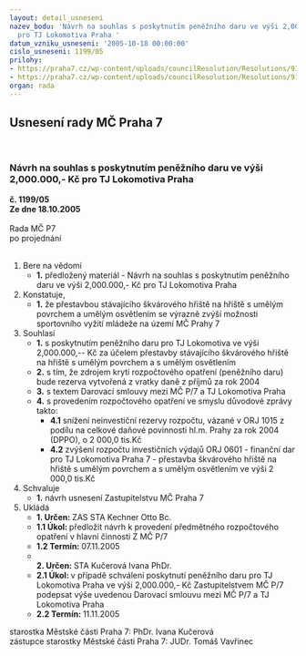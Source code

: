 ```yaml
---
layout: detail_usneseni
nazev_bodu: 'Návrh na souhlas s poskytnutím peněžního daru ve výši 2,000.000,- Kč
  pro TJ Lokomotiva Praha '
datum_vzniku_usneseni: '2005-10-18 00:00:00'
cislo_usneseni: 1199/05
prilohy:
- https://praha7.cz/wp-content/uploads/councilResolution/Resolutions/9176/55-darsmltjloko.doc
- https://praha7.cz/wp-content/uploads/councilResolution/Resolutions/9176/55-tjlokomotivaz.doc
organ: rada
---
```

<div id="ucUsn_pList" class="usn">
	<span><h2>Usnesení rady MČ Praha 7 </h2>
<br></span><div class="standBody">
<span><h3>Návrh na souhlas s poskytnutím peněžního daru ve výši 2,000.000,- Kč pro TJ Lokomotiva Praha </h3></span><div class="center">
		<strong>č. 1199/05</strong><br>
	</div>
<div class="center">
		<strong>Ze dne 18.10.2005</strong><br><br>
	</div>Rada MČ P7<br> po projednání<br><br><ol>
<li>Bere na vědomí<ul><li>
<strong>1.</strong> předložený materiál - Návrh na souhlas s poskytnutím peněžního daru ve výši 2,000.000,- Kč pro TJ Lokomotiva Praha </li></ul>
</li>
<li>Konstatuje,<ul><li>
<strong>1.</strong> že přestavbou stávajícího škvárového hřiště na hřiště s umělým povrchem a umělým osvětlením se výrazně zvýší možnosti sportovního vyžití mládeže na území MČ Prahy 7 </li></ul>
</li>
<li>Souhlasí<ul>
<li>
<strong>1.</strong> s poskytnutím peněžního daru pro TJ Lokomotiva ve výši 2,000.000,-- Kč za účelem přestavby stávajícího škvárového hřiště na hřiště s umělým povrchem a s umělým osvětlením </li>
<li>
<strong>2.</strong> s tím, že zdrojem krytí rozpočtového opatření (peněžního daru) bude rezerva vytvořená z vratky daně z příjmů za rok 2004</li>
<li>
<strong>3.</strong> s textem Darovací smlouvy mezi MČ P/7 a TJ Lokomotiva Praha</li>
<li>
<strong>4.</strong> s provedením rozpočtového opatření ve smyslu důvodové zprávy takto:<ul>
<li>
<strong>4.1</strong> snížení neinvestiční rezervy rozpočtu, vázané v ORJ 1015 z podílu na celkové daňové povinnosti hl.m. Prahy za rok 2004 (DPPO), o 2 000,0 tis.Kč</li>
<li>
<strong>4.2</strong> zvýšení rozpočtu investičních výdajů ORJ 0601 - finanční dar pro TJ Lokomotiva Praha 7 - přestavba škvárového hřiště na hřiště s umělým povrchem a s umělým osvětlením ve výši 2 000,0 tis.Kč </li>
</ul>
</li>
</ul>
</li>
<li>Schvaluje<ul><li>
<strong>1.</strong> návrh usnesení Zastupitelstvu MČ Praha 7</li></ul>
</li>
<li>Ukládá<ul>
<li>
<strong>1. Určen: </strong>ZAS STA Kechner Otto Bc.</li>
<li>
<strong>1.1 Úkol: </strong>předložit návrh k provedení předmětného rozpočtového opatření v hlavní činnosti Z MČ P/7 </li>
<li>
<strong>1.2 Termín: </strong>07.11.2005</li>
<li>
<strong><br>2. Určen: </strong>STA Kučerová Ivana PhDr.</li>
<li>
<strong>2.1 Úkol: </strong>v případě schválení poskytnutí peněžního daru pro TJ Lokomotiva Praha ve výši 2,000.000,- Kč Zastupitelstvem MČ P/7 podepsat výše uvedenou Darovací smlouvu mezi MČ P/7 a TJ Lokomotiva Praha      </li>
<li>
<strong>2.2 Termín: </strong>11.11.2005</li>
</ul>
</li>
</ol>starostka Městské části Praha 7: PhDr. Ivana Kučerová<br>zástupce starostky Městské části Praha 7: JUDr. Tomáš Vavřinec 
</div>
</div>